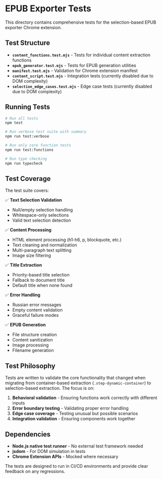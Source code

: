 # EPUB Exporter Tests

This directory contains comprehensive tests for the selection-based EPUB exporter Chrome extension.

## Test Structure

- **`content_functions.test.mjs`** - Tests for individual content extraction functions
- **`epub_generator.test.mjs`** - Tests for EPUB generation utilities  
- **`manifest.test.mjs`** - Validation for Chrome extension manifest
- **`content_script.test.mjs`** - Integration tests (currently disabled due to DOM complexity)
- **`selection_edge_cases.test.mjs`** - Edge case tests (currently disabled due to DOM complexity)

## Running Tests

```bash
# Run all tests
npm test

# Run verbose test suite with summary
npm run test:verbose

# Run only core function tests
npm run test:functions

# Run type checking
npm run typecheck
```

## Test Coverage

The test suite covers:

✅ **Text Selection Validation**
- Null/empty selection handling
- Whitespace-only selections
- Valid text selection detection

✅ **Content Processing**
- HTML element processing (h1-h6, p, blockquote, etc.)
- Text cleaning and normalization  
- Multi-paragraph text splitting
- Image size filtering

✅ **Title Extraction**
- Priority-based title selection
- Fallback to document title
- Default title when none found

✅ **Error Handling**
- Russian error messages
- Empty content validation
- Graceful failure modes

✅ **EPUB Generation**
- File structure creation
- Content sanitization
- Image processing
- Filename generation

## Test Philosophy

Tests are written to validate the core functionality that changed when migrating from container-based extraction (`.step-dynamic-container`) to selection-based extraction. The focus is on:

1. **Behavioral validation** - Ensuring functions work correctly with different inputs
2. **Error boundary testing** - Validating proper error handling
3. **Edge case coverage** - Testing unusual but possible scenarios
4. **Integration validation** - Ensuring components work together

## Dependencies

- **Node.js native test runner** - No external test framework needed
- **jsdom** - For DOM simulation in tests
- **Chrome Extension APIs** - Mocked where necessary

The tests are designed to run in CI/CD environments and provide clear feedback on any regressions.
